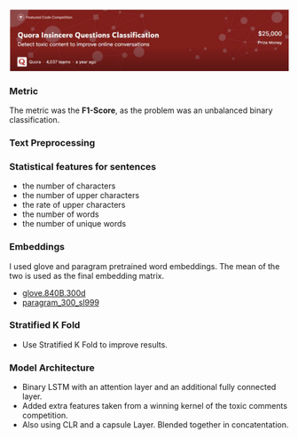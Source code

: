 ![Quora Insincere Questions Classification](https://github.com/shejz/Quora-Insincere-Questions-Classification/blob/master/images/QIQC.jpg)

### **Metric**
The metric was the **F1-Score**, as the problem was an unbalanced binary classification. 


### Text Preprocessing

### Statistical features for sentences
- the number of characters
- the number of upper characters
- the rate of upper characters
- the number of words
- the number of unique words


### Embeddings
I used glove and paragram pretrained word embeddings. The mean of the two is used as the final embedding matrix.
- [glove.840B.300d](https://nlp.stanford.edu/projects/glove/)
- [paragram_300_sl999](https://cogcomp.org/page/resource_view/106)

### Stratified K Fold 
- Use Stratified K Fold to improve results.

### Model Architecture
- Binary LSTM with an attention layer and an additional fully connected layer. 
- Added extra features taken from a winning kernel of the toxic comments competition. 
- Also using CLR and a capsule Layer. Blended together in concatentation.


